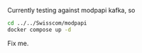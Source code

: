 Currently testing against modpapi kafka, so

```sh
cd ../../Swisscom/modpapi
docker compose up -d
```

Fix me.